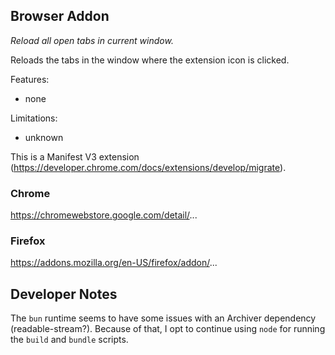 ## Browser Addon

_Reload all open tabs in current window._

Reloads the tabs in the window where the extension icon is clicked.

Features:

- none

Limitations:

- unknown

This is a Manifest V3 extension (https://developer.chrome.com/docs/extensions/develop/migrate).

### Chrome

https://chromewebstore.google.com/detail/...

### Firefox

https://addons.mozilla.org/en-US/firefox/addon/...

## Developer Notes

The `bun` runtime seems to have some issues with an Archiver dependency (readable-stream?). Because of that, I opt to continue using `node` for running the `build` and `bundle` scripts.
